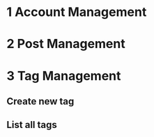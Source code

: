 # 1 Account Management

# 2 Post Management

# 3 Tag Management
## Create new tag

## List all tags
